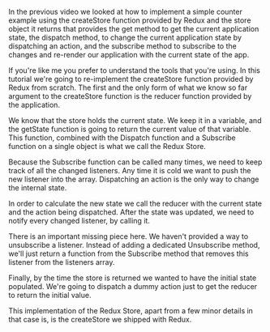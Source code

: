 

In the previous video we looked at how to implement a simple counter example using the createStore function provided by Redux and the store object it returns that provides the get  method to get the current application state, the dispatch method, to change the current application state by dispatching an action, and the subscribe method to subscribe to the changes and re-render our application with the current state of the app.

If you're like me you prefer to understand the tools that you're using. In this tutorial we're going to re-implement the createStore function provided by Redux from scratch. The first and the only form of what we know so far argument to the createStore function is the reducer function provided by the application.

We know that the store holds the current state. We keep it in a variable, and the getState function is going to return the current value of that variable. This function, combined with the Dispatch function and a Subscribe function on a single object is what we call the Redux Store.

Because the Subscribe function can be called many times, we need to keep track of all the changed listeners. Any time it is cold we want to push the new listener into the array. Dispatching an action is the only way to change the internal state.

In order to calculate the new state we call the reducer with the current state and the action being dispatched. After the state was updated, we need to notify every changed listener, by calling it.

There is an important missing piece here. We haven't provided a way to unsubscribe a listener. Instead of adding a dedicated Unsubscribe method, we'll just return a function from the Subscribe method that removes this listener from the listeners array.

Finally, by the time the store is returned we wanted to have the initial state populated. We're going to dispatch a dummy action just to get the reducer to return the initial value.

This implementation of the Redux Store, apart from a few minor details in that case is, is the createStore we shipped with Redux.
